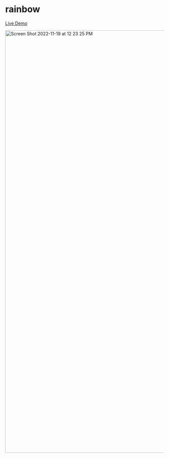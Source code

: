 # rainbow

[Live Demo](https://ryanrabello.github.io/rainbow/)

<img width="1340" alt="Screen Shot 2022-11-19 at 12 23 25 PM" src="https://user-images.githubusercontent.com/11222380/202870205-9eeaac74-699b-4dc9-9297-63edad58dabb.png">
